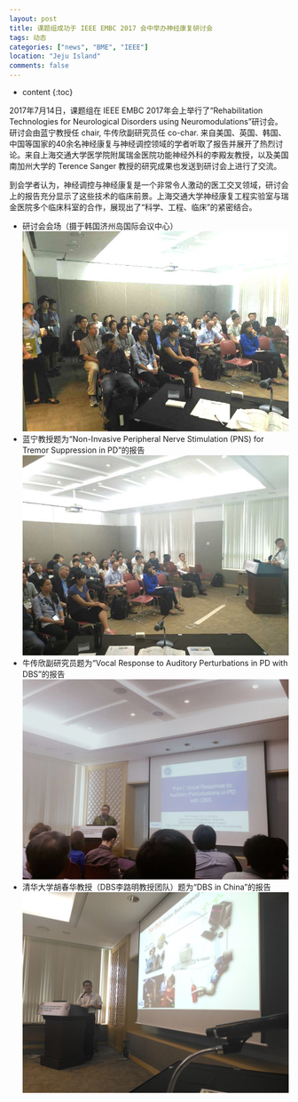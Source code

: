 ```yaml
---
layout: post
title: 课题组成功于 IEEE EMBC 2017 会中举办神经康复研讨会
tags: 动态
categories: ["news", "BME", "IEEE"]
location: "Jeju Island"
comments: false
---
```

* content
{:toc}


2017年7月14日，课题组在 IEEE EMBC 2017年会上举行了“Rehabilitation Technologies for Neurological Disorders using Neuromodulations”研讨会。研讨会由蓝宁教授任 chair, 牛传欣副研究员任 co-char. 来自美国、英国、韩国、中国等国家的40余名神经康复与神经调控领域的学者听取了报告并展开了热烈讨论。来自上海交通大学医学院附属瑞金医院功能神经外科的李殿友教授，以及美国南加州大学的 Terence Sanger 教授的研究成果也发送到研讨会上进行了交流。

到会学者认为，神经调控与神经康复是一个非常令人激动的医工交叉领域，研讨会上的报告充分显示了这些技术的临床前景。上海交通大学神经康复工程实验室与瑞金医院多个临床科室的合作，展现出了“科学、工程、临床”的紧密结合。


* 研讨会会场（摄于韩国济州岛国际会议中心）
![](/images/ieee_embc_2017_overall.jpg)
* 蓝宁教授题为“Non-Invasive Peripheral Nerve Stimulation (PNS) for Tremor Suppression in PD”的报告
![](/images/ieee_embc_2017_lan_talk.jpg)
* 牛传欣副研究员题为“Vocal Response to Auditory Perturbations in PD with DBS”的报告
![](/images/ieee_embc_2017_niu_talk.jpg)
* 清华大学胡春华教授（DBS李路明教授团队）题为“DBS in China”的报告
![](/images/ieee_embc_2017_hu_talk.jpg)



